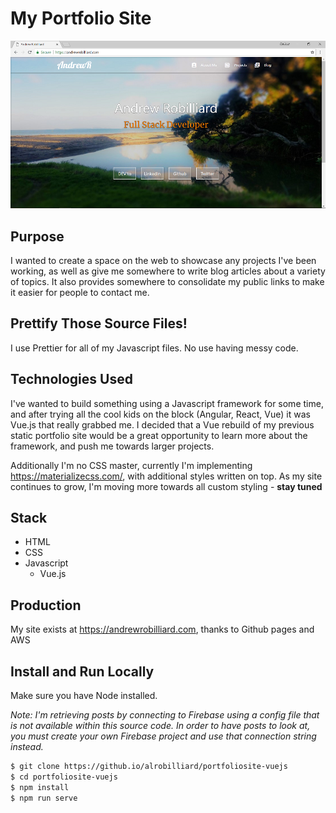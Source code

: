 # My Portfolio Site

![andrewrobilliard.com](docs/images/andrewrobilliard.png)

## Purpose

I wanted to create a space on the web to showcase any projects I've been working, as well as give me somewhere to write blog articles about a variety of topics. It also provides somewhere to consolidate my public links to make it easier for people to contact me.

## Prettify Those Source Files!

I use Prettier for all of my Javascript files. No use having messy code.

## Technologies Used

I've wanted to build something using a Javascript framework for some time, and after trying all the cool kids on the block (Angular, React, Vue) it was Vue.js that really grabbed me. I decided that a Vue rebuild of my previous static portfolio site would be a great opportunity to learn more about the framework, and push me towards larger projects.

Additionally I'm no CSS master, currently I'm implementing https://materializecss.com/, with additional styles written on top. As my site continues to grow, I'm moving more towards all custom styling - **stay tuned**

## Stack

- HTML
- CSS
- Javascript
  - Vue.js

## Production

My site exists at https://andrewrobilliard.com, thanks to Github pages and AWS

## Install and Run Locally

Make sure you have Node installed.

_Note: I'm retrieving posts by connecting to Firebase using a config file that is not available within this source code. In order to have posts to look at, you must create your own Firebase project and use that connection string instead._

```bash
$ git clone https://github.io/alrobilliard/portfoliosite-vuejs
$ cd portfoliosite-vuejs
$ npm install
$ npm run serve
```
